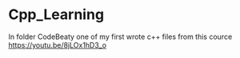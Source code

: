 # Cpp_Learning

In folder CodeBeaty one of my first wrote c++ files
from this cource https://youtu.be/8jLOx1hD3_o
